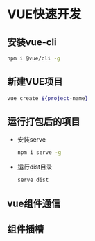 # VUE快速开发

## 安装vue-cli
```sh
npm i @vue/cli -g
```

## 新建VUE项目
```sh
vue create ${project-name}
```

## 运行打包后的项目
- 安装serve
  ```sh
  npm i serve -g
  ```
- 运行dist目录
  ```sh
  serve dist
  ```

## vue组件通信

## 组件插槽